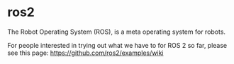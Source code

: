 # ros2
The Robot Operating System (ROS), is a meta operating system for robots.

For people interested in trying out what we have to for ROS 2 so far, please see this page: https://github.com/ros2/examples/wiki
